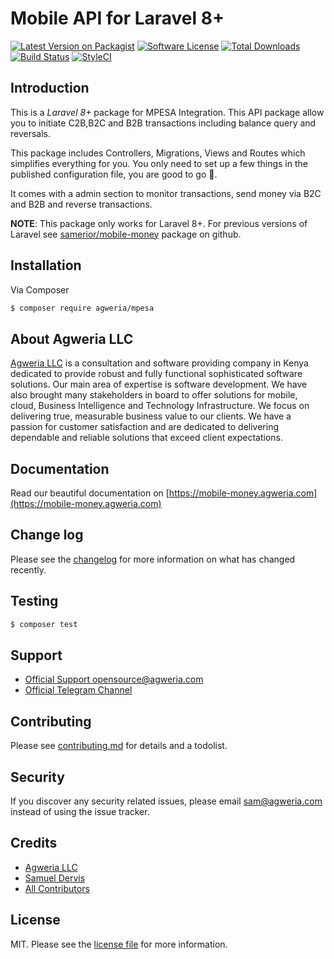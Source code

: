 # Mobile API for Laravel 8+

[![Latest Version on Packagist][ico-version]][link-packagist]
[![Software License][ico-license]](LICENSE.md)
[![Total Downloads][ico-downloads]][link-downloads]
[![Build Status][ico-travis]][link-travis]
[![StyleCI][ico-styleci]][link-styleci]

## Introduction

This is a *Laravel 8+* package for MPESA Integration. 
This API package allow you to initiate C2B,B2C and B2B transactions including balance query and reversals.

This package includes Controllers, Migrations, Views and Routes which simplifies everything for you.
You only need to set up a few things in the published configuration file, you are good to go :tada:.

It comes with a admin section to monitor transactions, send money via B2C and B2B and reverse transactions.

**NOTE**: This package only works for Laravel 8+. For previous versions of Laravel see [samerior/mobile-money](https://github.com/samerior/mobile-money) package on github.

## Installation

Via Composer

``` bash
$ composer require agweria/mpesa
```
## About Agweria LLC

[Agweria LLC](https://agweria.com) is a consultation and software providing company in Kenya dedicated to provide robust and fully functional sophisticated software solutions. 
Our main area of expertise is software development. 
We have also brought many stakeholders in board to offer solutions for mobile, cloud, Business Intelligence and  Technology Infrastructure. 
We focus on delivering true, measurable business value to our clients. We have a passion for customer satisfaction and are dedicated to delivering dependable and reliable solutions that exceed client expectations.

## Documentation

Read our beautiful documentation on [https://mobile-money.agweria.com](https://mobile-money.agweria.com)

## Change log

Please see the [changelog](changelog.md) for more information on what has changed recently.

## Testing

``` bash
$ composer test
```

## Support

- [Official Support <opensource@agweria.com>][link-author]
- [Official Telegram Channel](https://t.me/mobile_money_api)

## Contributing

Please see [contributing.md](contributing.md) for details and a todolist.

## Security

If you discover any security related issues, please email sam@agweria.com instead of using the issue tracker.

## Credits

- [Agweria LLC](https://agweria.com)
- [Samuel Dervis](https://github.com/samueldervis)
- [All Contributors][link-contributors]

## License

MIT. Please see the [license file](license.md) for more information.

[ico-version]: https://img.shields.io/packagist/v/agweria/mpesa.svg?style=flat-square
[ico-license]: https://img.shields.io/badge/license-MIT-brightgreen.svg?style=flat-square
[ico-downloads]: https://img.shields.io/packagist/dt/agweria/mpesa.svg?style=flat-square
[ico-travis]: https://img.shields.io/travis/agweria/mpesa/master.svg?style=flat-square
[ico-styleci]: https://styleci.io/repos/12345678/shield

[link-packagist]: https://packagist.org/packages/agweria/mpesa
[link-downloads]: https://packagist.org/packages/agweria/mpesa
[link-travis]: https://travis-ci.org/agweria/mpesa
[link-styleci]: https://styleci.io/repos/12345678
[link-author]: https://github.com/agweria
[link-contributors]: ../../contributors
